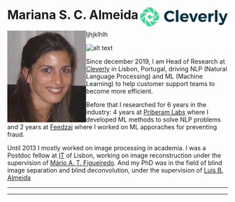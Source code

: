 # Mariana S. C. Almeida <img align="right" src="https://github.com/MarianaAlmeida/marianaalmeida.github.io/blob/master/images/CleverlyLogo.png " width="200" > 


<img align="left" src="https://github.com/MarianaAlmeida/marianaalmeida.github.io/blob/master/images/mla.jpg " width="180" > 

ljhjklhlh

![alt text]("https://github.com/MarianaAlmeida/marianaalmeida.github.io/blob/master/images/mla.jpg")


Since december 2019, I am Head of Research at [Cleverly](https://cleverly.ai/) in Lisbon, Portugal, driving NLP (Natural Language Processing) and ML (Machine Learning) to help customer support teams to become more efficient.

Before that I researched for 6 years in the industry: 4 years at [Priberam Labs](http://labs.priberam.com/) where I developed ML methods to solve NLP problems and 2 years at [Feedzai](https://feedzai.com/) where I worked on ML apporaches for preventing fraud.

Until 2013 I mostly worked on image processing in academia. I was a Postdoc fellow at [IT](https://www.it.pt/) of Lisbon, working on image reconstruction under the supervision of [Mário A. T. Figueiredo](http://www.lx.it.pt/~mtf/). And my PhD was in the field of blind image separation and blind deconvolution, under the supervision of [Luís B. Almeida](http://www.lx.it.pt/~lbalmeida/)

<!--- , at [IT](https://www.it.pt/) of Lisbon, Portugal.-->



 ___
 
 ___
 
